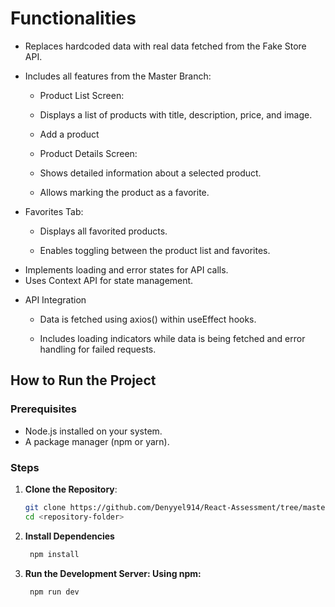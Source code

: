 # Functionalities

- Replaces hardcoded data with real data fetched from the Fake Store API.

- Includes all features from the Master Branch:

  - Product List Screen:

  - Displays a list of products with title, description, price, and image.
  - Add a product

  - Product Details Screen:

  - Shows detailed information about a selected product.

  - Allows marking the product as a favorite.

- Favorites Tab:

  - Displays all favorited products.

  - Enables toggling between the product list and favorites.

* Implements loading and error states for API calls.
* Uses Context API for state management.

- API Integration

  - Data is fetched using axios() within useEffect hooks.

  - Includes loading indicators while data is being fetched and error handling for failed requests.

## How to Run the Project

### Prerequisites

- Node.js installed on your system.
- A package manager (npm or yarn).

### Steps

1. **Clone the Repository**:

   ```bash
   git clone https://github.com/Denyyel914/React-Assessment/tree/master
   cd <repository-folder>

   ```

2. **Install Dependencies**

   ```bash
    npm install

   ```

3. **Run the Development Server: Using npm:**

   ```bash
    npm run dev

   ```
